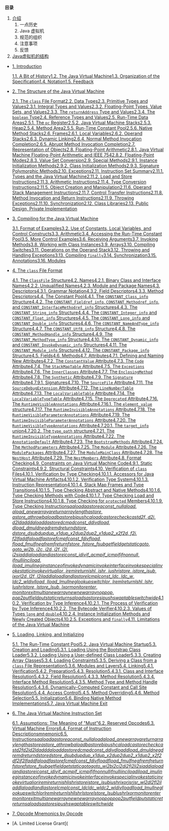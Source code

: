 **目录**

1. [介绍](1.介绍.md)
   1. 一点历史
   2. Java 虚拟机
   3. 规范的组织
   4. 注意事项
   5. 反馈
2. [Java虚拟机的结构](2.Java虚拟机的结构.md)

- [1. Introduction](https://docs.oracle.com/javase/specs/jvms/se15/html/jvms-1.html)

  [1.1. A Bit of History](https://docs.oracle.com/javase/specs/jvms/se15/html/jvms-1.html#jvms-1.1)[1.2. The Java Virtual Machine](https://docs.oracle.com/javase/specs/jvms/se15/html/jvms-1.html#jvms-1.2)[1.3. Organization of the Specification](https://docs.oracle.com/javase/specs/jvms/se15/html/jvms-1.html#jvms-1.3)[1.4. Notation](https://docs.oracle.com/javase/specs/jvms/se15/html/jvms-1.html#jvms-1.4)[1.5. Feedback](https://docs.oracle.com/javase/specs/jvms/se15/html/jvms-1.html#jvms-1.5)

- [2. The Structure of the Java Virtual Machine](https://docs.oracle.com/javase/specs/jvms/se15/html/jvms-2.html)

  [2.1. The `class` File Format](https://docs.oracle.com/javase/specs/jvms/se15/html/jvms-2.html#jvms-2.1)[2.2. Data Types](https://docs.oracle.com/javase/specs/jvms/se15/html/jvms-2.html#jvms-2.2)[2.3. Primitive Types and Values](https://docs.oracle.com/javase/specs/jvms/se15/html/jvms-2.html#jvms-2.3)[2.3.1. Integral Types and Values](https://docs.oracle.com/javase/specs/jvms/se15/html/jvms-2.html#jvms-2.3.1)[2.3.2. Floating-Point Types, Value Sets, and Values](https://docs.oracle.com/javase/specs/jvms/se15/html/jvms-2.html#jvms-2.3.2)[2.3.3. The `returnAddress` Type and Values](https://docs.oracle.com/javase/specs/jvms/se15/html/jvms-2.html#jvms-2.3.3)[2.3.4. The `boolean` Type](https://docs.oracle.com/javase/specs/jvms/se15/html/jvms-2.html#jvms-2.3.4)[2.4. Reference Types and Values](https://docs.oracle.com/javase/specs/jvms/se15/html/jvms-2.html#jvms-2.4)[2.5. Run-Time Data Areas](https://docs.oracle.com/javase/specs/jvms/se15/html/jvms-2.html#jvms-2.5)[2.5.1. The `pc` Register](https://docs.oracle.com/javase/specs/jvms/se15/html/jvms-2.html#jvms-2.5.1)[2.5.2. Java Virtual Machine Stacks](https://docs.oracle.com/javase/specs/jvms/se15/html/jvms-2.html#jvms-2.5.2)[2.5.3. Heap](https://docs.oracle.com/javase/specs/jvms/se15/html/jvms-2.html#jvms-2.5.3)[2.5.4. Method Area](https://docs.oracle.com/javase/specs/jvms/se15/html/jvms-2.html#jvms-2.5.4)[2.5.5. Run-Time Constant Pool](https://docs.oracle.com/javase/specs/jvms/se15/html/jvms-2.html#jvms-2.5.5)[2.5.6. Native Method Stacks](https://docs.oracle.com/javase/specs/jvms/se15/html/jvms-2.html#jvms-2.5.6)[2.6. Frames](https://docs.oracle.com/javase/specs/jvms/se15/html/jvms-2.html#jvms-2.6)[2.6.1. Local Variables](https://docs.oracle.com/javase/specs/jvms/se15/html/jvms-2.html#jvms-2.6.1)[2.6.2. Operand Stacks](https://docs.oracle.com/javase/specs/jvms/se15/html/jvms-2.html#jvms-2.6.2)[2.6.3. Dynamic Linking](https://docs.oracle.com/javase/specs/jvms/se15/html/jvms-2.html#jvms-2.6.3)[2.6.4. Normal Method Invocation Completion](https://docs.oracle.com/javase/specs/jvms/se15/html/jvms-2.html#jvms-2.6.4)[2.6.5. Abrupt Method Invocation Completion](https://docs.oracle.com/javase/specs/jvms/se15/html/jvms-2.html#jvms-2.6.5)[2.7. Representation of Objects](https://docs.oracle.com/javase/specs/jvms/se15/html/jvms-2.html#jvms-2.7)[2.8. Floating-Point Arithmetic](https://docs.oracle.com/javase/specs/jvms/se15/html/jvms-2.html#jvms-2.8)[2.8.1. Java Virtual Machine Floating-Point Arithmetic and IEEE 754](https://docs.oracle.com/javase/specs/jvms/se15/html/jvms-2.html#jvms-2.8.1)[2.8.2. Floating-Point Modes](https://docs.oracle.com/javase/specs/jvms/se15/html/jvms-2.html#jvms-2.8.2)[2.8.3. Value Set Conversion](https://docs.oracle.com/javase/specs/jvms/se15/html/jvms-2.html#jvms-2.8.3)[2.9. Special Methods](https://docs.oracle.com/javase/specs/jvms/se15/html/jvms-2.html#jvms-2.9)[2.9.1. Instance Initialization Methods](https://docs.oracle.com/javase/specs/jvms/se15/html/jvms-2.html#jvms-2.9.1)[2.9.2. Class Initialization Methods](https://docs.oracle.com/javase/specs/jvms/se15/html/jvms-2.html#jvms-2.9.2)[2.9.3. Signature Polymorphic Methods](https://docs.oracle.com/javase/specs/jvms/se15/html/jvms-2.html#jvms-2.9.3)[2.10. Exceptions](https://docs.oracle.com/javase/specs/jvms/se15/html/jvms-2.html#jvms-2.10)[2.11. Instruction Set Summary](https://docs.oracle.com/javase/specs/jvms/se15/html/jvms-2.html#jvms-2.11)[2.11.1. Types and the Java Virtual Machine](https://docs.oracle.com/javase/specs/jvms/se15/html/jvms-2.html#jvms-2.11.1)[2.11.2. Load and Store Instructions](https://docs.oracle.com/javase/specs/jvms/se15/html/jvms-2.html#jvms-2.11.2)[2.11.3. Arithmetic Instructions](https://docs.oracle.com/javase/specs/jvms/se15/html/jvms-2.html#jvms-2.11.3)[2.11.4. Type Conversion Instructions](https://docs.oracle.com/javase/specs/jvms/se15/html/jvms-2.html#jvms-2.11.4)[2.11.5. Object Creation and Manipulation](https://docs.oracle.com/javase/specs/jvms/se15/html/jvms-2.html#jvms-2.11.5)[2.11.6. Operand Stack Management Instructions](https://docs.oracle.com/javase/specs/jvms/se15/html/jvms-2.html#jvms-2.11.6)[2.11.7. Control Transfer Instructions](https://docs.oracle.com/javase/specs/jvms/se15/html/jvms-2.html#jvms-2.11.7)[2.11.8. Method Invocation and Return Instructions](https://docs.oracle.com/javase/specs/jvms/se15/html/jvms-2.html#jvms-2.11.8)[2.11.9. Throwing Exceptions](https://docs.oracle.com/javase/specs/jvms/se15/html/jvms-2.html#jvms-2.11.9)[2.11.10. Synchronization](https://docs.oracle.com/javase/specs/jvms/se15/html/jvms-2.html#jvms-2.11.10)[2.12. Class Libraries](https://docs.oracle.com/javase/specs/jvms/se15/html/jvms-2.html#jvms-2.12)[2.13. Public Design, Private Implementation](https://docs.oracle.com/javase/specs/jvms/se15/html/jvms-2.html#jvms-2.13)

- [3. Compiling for the Java Virtual Machine](https://docs.oracle.com/javase/specs/jvms/se15/html/jvms-3.html)

  [3.1. Format of Examples](https://docs.oracle.com/javase/specs/jvms/se15/html/jvms-3.html#jvms-3.1)[3.2. Use of Constants, Local Variables, and Control Constructs](https://docs.oracle.com/javase/specs/jvms/se15/html/jvms-3.html#jvms-3.2)[3.3. Arithmetic](https://docs.oracle.com/javase/specs/jvms/se15/html/jvms-3.html#jvms-3.3)[3.4. Accessing the Run-Time Constant Pool](https://docs.oracle.com/javase/specs/jvms/se15/html/jvms-3.html#jvms-3.4)[3.5. More Control Examples](https://docs.oracle.com/javase/specs/jvms/se15/html/jvms-3.html#jvms-3.5)[3.6. Receiving Arguments](https://docs.oracle.com/javase/specs/jvms/se15/html/jvms-3.html#jvms-3.6)[3.7. Invoking Methods](https://docs.oracle.com/javase/specs/jvms/se15/html/jvms-3.html#jvms-3.7)[3.8. Working with Class Instances](https://docs.oracle.com/javase/specs/jvms/se15/html/jvms-3.html#jvms-3.8)[3.9. Arrays](https://docs.oracle.com/javase/specs/jvms/se15/html/jvms-3.html#jvms-3.9)[3.10. Compiling Switches](https://docs.oracle.com/javase/specs/jvms/se15/html/jvms-3.html#jvms-3.10)[3.11. Operations on the Operand Stack](https://docs.oracle.com/javase/specs/jvms/se15/html/jvms-3.html#jvms-3.11)[3.12. Throwing and Handling Exceptions](https://docs.oracle.com/javase/specs/jvms/se15/html/jvms-3.html#jvms-3.12)[3.13. Compiling `finally`](https://docs.oracle.com/javase/specs/jvms/se15/html/jvms-3.html#jvms-3.13)[3.14. Synchronization](https://docs.oracle.com/javase/specs/jvms/se15/html/jvms-3.html#jvms-3.14)[3.15. Annotations](https://docs.oracle.com/javase/specs/jvms/se15/html/jvms-3.html#jvms-3.15)[3.16. Modules](https://docs.oracle.com/javase/specs/jvms/se15/html/jvms-3.html#jvms-3.16)

- [4. The `class` File Format](https://docs.oracle.com/javase/specs/jvms/se15/html/jvms-4.html)

  [4.1. The `ClassFile` Structure](https://docs.oracle.com/javase/specs/jvms/se15/html/jvms-4.html#jvms-4.1)[4.2. Names](https://docs.oracle.com/javase/specs/jvms/se15/html/jvms-4.html#jvms-4.2)[4.2.1. Binary Class and Interface Names](https://docs.oracle.com/javase/specs/jvms/se15/html/jvms-4.html#jvms-4.2.1)[4.2.2. Unqualified Names](https://docs.oracle.com/javase/specs/jvms/se15/html/jvms-4.html#jvms-4.2.2)[4.2.3. Module and Package Names](https://docs.oracle.com/javase/specs/jvms/se15/html/jvms-4.html#jvms-4.2.3)[4.3. Descriptors](https://docs.oracle.com/javase/specs/jvms/se15/html/jvms-4.html#jvms-4.3)[4.3.1. Grammar Notation](https://docs.oracle.com/javase/specs/jvms/se15/html/jvms-4.html#jvms-4.3.1)[4.3.2. Field Descriptors](https://docs.oracle.com/javase/specs/jvms/se15/html/jvms-4.html#jvms-4.3.2)[4.3.3. Method Descriptors](https://docs.oracle.com/javase/specs/jvms/se15/html/jvms-4.html#jvms-4.3.3)[4.4. The Constant Pool](https://docs.oracle.com/javase/specs/jvms/se15/html/jvms-4.html#jvms-4.4)[4.4.1. The `CONSTANT_Class_info` Structure](https://docs.oracle.com/javase/specs/jvms/se15/html/jvms-4.html#jvms-4.4.1)[4.4.2. The `CONSTANT_Fieldref_info`, `CONSTANT_Methodref_info`, and `CONSTANT_InterfaceMethodref_info` Structures](https://docs.oracle.com/javase/specs/jvms/se15/html/jvms-4.html#jvms-4.4.2)[4.4.3. The `CONSTANT_String_info` Structure](https://docs.oracle.com/javase/specs/jvms/se15/html/jvms-4.html#jvms-4.4.3)[4.4.4. The `CONSTANT_Integer_info` and `CONSTANT_Float_info` Structures](https://docs.oracle.com/javase/specs/jvms/se15/html/jvms-4.html#jvms-4.4.4)[4.4.5. The `CONSTANT_Long_info` and `CONSTANT_Double_info` Structures](https://docs.oracle.com/javase/specs/jvms/se15/html/jvms-4.html#jvms-4.4.5)[4.4.6. The `CONSTANT_NameAndType_info` Structure](https://docs.oracle.com/javase/specs/jvms/se15/html/jvms-4.html#jvms-4.4.6)[4.4.7. The `CONSTANT_Utf8_info` Structure](https://docs.oracle.com/javase/specs/jvms/se15/html/jvms-4.html#jvms-4.4.7)[4.4.8. The `CONSTANT_MethodHandle_info` Structure](https://docs.oracle.com/javase/specs/jvms/se15/html/jvms-4.html#jvms-4.4.8)[4.4.9. The `CONSTANT_MethodType_info` Structure](https://docs.oracle.com/javase/specs/jvms/se15/html/jvms-4.html#jvms-4.4.9)[4.4.10. The `CONSTANT_Dynamic_info` and `CONSTANT_InvokeDynamic_info` Structures](https://docs.oracle.com/javase/specs/jvms/se15/html/jvms-4.html#jvms-4.4.10)[4.4.11. The `CONSTANT_Module_info` Structure](https://docs.oracle.com/javase/specs/jvms/se15/html/jvms-4.html#jvms-4.4.11)[4.4.12. The `CONSTANT_Package_info` Structure](https://docs.oracle.com/javase/specs/jvms/se15/html/jvms-4.html#jvms-4.4.12)[4.5. Fields](https://docs.oracle.com/javase/specs/jvms/se15/html/jvms-4.html#jvms-4.5)[4.6. Methods](https://docs.oracle.com/javase/specs/jvms/se15/html/jvms-4.html#jvms-4.6)[4.7. Attributes](https://docs.oracle.com/javase/specs/jvms/se15/html/jvms-4.html#jvms-4.7)[4.7.1. Defining and Naming New Attributes](https://docs.oracle.com/javase/specs/jvms/se15/html/jvms-4.html#jvms-4.7.1)[4.7.2. The `ConstantValue` Attribute](https://docs.oracle.com/javase/specs/jvms/se15/html/jvms-4.html#jvms-4.7.2)[4.7.3. The `Code` Attribute](https://docs.oracle.com/javase/specs/jvms/se15/html/jvms-4.html#jvms-4.7.3)[4.7.4. The `StackMapTable` Attribute](https://docs.oracle.com/javase/specs/jvms/se15/html/jvms-4.html#jvms-4.7.4)[4.7.5. The `Exceptions` Attribute](https://docs.oracle.com/javase/specs/jvms/se15/html/jvms-4.html#jvms-4.7.5)[4.7.6. The `InnerClasses` Attribute](https://docs.oracle.com/javase/specs/jvms/se15/html/jvms-4.html#jvms-4.7.6)[4.7.7. The `EnclosingMethod` Attribute](https://docs.oracle.com/javase/specs/jvms/se15/html/jvms-4.html#jvms-4.7.7)[4.7.8. The `Synthetic` Attribute](https://docs.oracle.com/javase/specs/jvms/se15/html/jvms-4.html#jvms-4.7.8)[4.7.9. The `Signature` Attribute](https://docs.oracle.com/javase/specs/jvms/se15/html/jvms-4.html#jvms-4.7.9)[4.7.9.1. Signatures](https://docs.oracle.com/javase/specs/jvms/se15/html/jvms-4.html#jvms-4.7.9.1)[4.7.10. The `SourceFile` Attribute](https://docs.oracle.com/javase/specs/jvms/se15/html/jvms-4.html#jvms-4.7.10)[4.7.11. The `SourceDebugExtension` Attribute](https://docs.oracle.com/javase/specs/jvms/se15/html/jvms-4.html#jvms-4.7.11)[4.7.12. The `LineNumberTable` Attribute](https://docs.oracle.com/javase/specs/jvms/se15/html/jvms-4.html#jvms-4.7.12)[4.7.13. The `LocalVariableTable` Attribute](https://docs.oracle.com/javase/specs/jvms/se15/html/jvms-4.html#jvms-4.7.13)[4.7.14. The `LocalVariableTypeTable` Attribute](https://docs.oracle.com/javase/specs/jvms/se15/html/jvms-4.html#jvms-4.7.14)[4.7.15. The `Deprecated` Attribute](https://docs.oracle.com/javase/specs/jvms/se15/html/jvms-4.html#jvms-4.7.15)[4.7.16. The `RuntimeVisibleAnnotations` Attribute](https://docs.oracle.com/javase/specs/jvms/se15/html/jvms-4.html#jvms-4.7.16)[4.7.16.1. The `element_value` structure](https://docs.oracle.com/javase/specs/jvms/se15/html/jvms-4.html#jvms-4.7.16.1)[4.7.17. The `RuntimeInvisibleAnnotations` Attribute](https://docs.oracle.com/javase/specs/jvms/se15/html/jvms-4.html#jvms-4.7.17)[4.7.18. The `RuntimeVisibleParameterAnnotations` Attribute](https://docs.oracle.com/javase/specs/jvms/se15/html/jvms-4.html#jvms-4.7.18)[4.7.19. The `RuntimeInvisibleParameterAnnotations` Attribute](https://docs.oracle.com/javase/specs/jvms/se15/html/jvms-4.html#jvms-4.7.19)[4.7.20. The `RuntimeVisibleTypeAnnotations` Attribute](https://docs.oracle.com/javase/specs/jvms/se15/html/jvms-4.html#jvms-4.7.20)[4.7.20.1. The `target_info` union](https://docs.oracle.com/javase/specs/jvms/se15/html/jvms-4.html#jvms-4.7.20.1)[4.7.20.2. The `type_path` structure](https://docs.oracle.com/javase/specs/jvms/se15/html/jvms-4.html#jvms-4.7.20.2)[4.7.21. The `RuntimeInvisibleTypeAnnotations` Attribute](https://docs.oracle.com/javase/specs/jvms/se15/html/jvms-4.html#jvms-4.7.21)[4.7.22. The `AnnotationDefault` Attribute](https://docs.oracle.com/javase/specs/jvms/se15/html/jvms-4.html#jvms-4.7.22)[4.7.23. The `BootstrapMethods` Attribute](https://docs.oracle.com/javase/specs/jvms/se15/html/jvms-4.html#jvms-4.7.23)[4.7.24. The `MethodParameters` Attribute](https://docs.oracle.com/javase/specs/jvms/se15/html/jvms-4.html#jvms-4.7.24)[4.7.25. The `Module` Attribute](https://docs.oracle.com/javase/specs/jvms/se15/html/jvms-4.html#jvms-4.7.25)[4.7.26. The `ModulePackages` Attribute](https://docs.oracle.com/javase/specs/jvms/se15/html/jvms-4.html#jvms-4.7.26)[4.7.27. The `ModuleMainClass` Attribute](https://docs.oracle.com/javase/specs/jvms/se15/html/jvms-4.html#jvms-4.7.27)[4.7.28. The `NestHost` Attribute](https://docs.oracle.com/javase/specs/jvms/se15/html/jvms-4.html#jvms-4.7.28)[4.7.29. The `NestMembers` Attribute](https://docs.oracle.com/javase/specs/jvms/se15/html/jvms-4.html#jvms-4.7.29)[4.8. Format Checking](https://docs.oracle.com/javase/specs/jvms/se15/html/jvms-4.html#jvms-4.8)[4.9. Constraints on Java Virtual Machine Code](https://docs.oracle.com/javase/specs/jvms/se15/html/jvms-4.html#jvms-4.9)[4.9.1. Static Constraints](https://docs.oracle.com/javase/specs/jvms/se15/html/jvms-4.html#jvms-4.9.1)[4.9.2. Structural Constraints](https://docs.oracle.com/javase/specs/jvms/se15/html/jvms-4.html#jvms-4.9.2)[4.10. Verification of `class` Files](https://docs.oracle.com/javase/specs/jvms/se15/html/jvms-4.html#jvms-4.10)[4.10.1. Verification by Type Checking](https://docs.oracle.com/javase/specs/jvms/se15/html/jvms-4.html#jvms-4.10.1)[4.10.1.1. Accessors for Java Virtual Machine Artifacts](https://docs.oracle.com/javase/specs/jvms/se15/html/jvms-4.html#jvms-4.10.1.1)[4.10.1.2. Verification Type System](https://docs.oracle.com/javase/specs/jvms/se15/html/jvms-4.html#jvms-4.10.1.2)[4.10.1.3. Instruction Representation](https://docs.oracle.com/javase/specs/jvms/se15/html/jvms-4.html#jvms-4.10.1.3)[4.10.1.4. Stack Map Frames and Type Transitions](https://docs.oracle.com/javase/specs/jvms/se15/html/jvms-4.html#jvms-4.10.1.4)[4.10.1.5. Type Checking Abstract and Native Methods](https://docs.oracle.com/javase/specs/jvms/se15/html/jvms-4.html#jvms-4.10.1.5)[4.10.1.6. Type Checking Methods with Code](https://docs.oracle.com/javase/specs/jvms/se15/html/jvms-4.html#jvms-4.10.1.6)[4.10.1.7. Type Checking Load and Store Instructions](https://docs.oracle.com/javase/specs/jvms/se15/html/jvms-4.html#jvms-4.10.1.7)[4.10.1.8. Type Checking for `protected` Members](https://docs.oracle.com/javase/specs/jvms/se15/html/jvms-4.html#jvms-4.10.1.8)[4.10.1.9. Type Checking Instructions](https://docs.oracle.com/javase/specs/jvms/se15/html/jvms-4.html#jvms-4.10.1.9)[*aaload*](https://docs.oracle.com/javase/specs/jvms/se15/html/jvms-4.html#jvms-4.10.1.9.aaload)[*aastore*](https://docs.oracle.com/javase/specs/jvms/se15/html/jvms-4.html#jvms-4.10.1.9.aastore)[*aconst_null*](https://docs.oracle.com/javase/specs/jvms/se15/html/jvms-4.html#jvms-4.10.1.9.aconst_null)[*aload*, *aload_*](https://docs.oracle.com/javase/specs/jvms/se15/html/jvms-4.html#jvms-4.10.1.9.aload)[*anewarray*](https://docs.oracle.com/javase/specs/jvms/se15/html/jvms-4.html#jvms-4.10.1.9.anewarray)[*areturn*](https://docs.oracle.com/javase/specs/jvms/se15/html/jvms-4.html#jvms-4.10.1.9.areturn)[*arraylength*](https://docs.oracle.com/javase/specs/jvms/se15/html/jvms-4.html#jvms-4.10.1.9.arraylength)[*astore*, *astore_*](https://docs.oracle.com/javase/specs/jvms/se15/html/jvms-4.html#jvms-4.10.1.9.astore)[*athrow*](https://docs.oracle.com/javase/specs/jvms/se15/html/jvms-4.html#jvms-4.10.1.9.athrow)[*baload*](https://docs.oracle.com/javase/specs/jvms/se15/html/jvms-4.html#jvms-4.10.1.9.baload)[*bastore*](https://docs.oracle.com/javase/specs/jvms/se15/html/jvms-4.html#jvms-4.10.1.9.bastore)[*bipush*](https://docs.oracle.com/javase/specs/jvms/se15/html/jvms-4.html#jvms-4.10.1.9.bipush)[*caload*](https://docs.oracle.com/javase/specs/jvms/se15/html/jvms-4.html#jvms-4.10.1.9.caload)[*castore*](https://docs.oracle.com/javase/specs/jvms/se15/html/jvms-4.html#jvms-4.10.1.9.castore)[*checkcast*](https://docs.oracle.com/javase/specs/jvms/se15/html/jvms-4.html#jvms-4.10.1.9.checkcast)[*d2f*, *d2i*, *d2l*](https://docs.oracle.com/javase/specs/jvms/se15/html/jvms-4.html#jvms-4.10.1.9.d2f)[*dadd*](https://docs.oracle.com/javase/specs/jvms/se15/html/jvms-4.html#jvms-4.10.1.9.dadd)[*daload*](https://docs.oracle.com/javase/specs/jvms/se15/html/jvms-4.html#jvms-4.10.1.9.daload)[*dastore*](https://docs.oracle.com/javase/specs/jvms/se15/html/jvms-4.html#jvms-4.10.1.9.dastore)[*dcmp*](https://docs.oracle.com/javase/specs/jvms/se15/html/jvms-4.html#jvms-4.10.1.9.dcmp_op)[*dconst_*](https://docs.oracle.com/javase/specs/jvms/se15/html/jvms-4.html#jvms-4.10.1.9.dconst_d)[*ddiv*](https://docs.oracle.com/javase/specs/jvms/se15/html/jvms-4.html#jvms-4.10.1.9.ddiv)[*dload*, *dload_*](https://docs.oracle.com/javase/specs/jvms/se15/html/jvms-4.html#jvms-4.10.1.9.dload)[*dmul*](https://docs.oracle.com/javase/specs/jvms/se15/html/jvms-4.html#jvms-4.10.1.9.dmul)[*dneg*](https://docs.oracle.com/javase/specs/jvms/se15/html/jvms-4.html#jvms-4.10.1.9.dneg)[*drem*](https://docs.oracle.com/javase/specs/jvms/se15/html/jvms-4.html#jvms-4.10.1.9.drem)[*dreturn*](https://docs.oracle.com/javase/specs/jvms/se15/html/jvms-4.html#jvms-4.10.1.9.dreturn)[*dstore*, *dstore_*](https://docs.oracle.com/javase/specs/jvms/se15/html/jvms-4.html#jvms-4.10.1.9.dstore)[*dsub*](https://docs.oracle.com/javase/specs/jvms/se15/html/jvms-4.html#jvms-4.10.1.9.dsub)[*dup*](https://docs.oracle.com/javase/specs/jvms/se15/html/jvms-4.html#jvms-4.10.1.9.dup)[*dup_x1*](https://docs.oracle.com/javase/specs/jvms/se15/html/jvms-4.html#jvms-4.10.1.9.dup_x1)[*dup_x2*](https://docs.oracle.com/javase/specs/jvms/se15/html/jvms-4.html#jvms-4.10.1.9.dup_x2)[*dup2*](https://docs.oracle.com/javase/specs/jvms/se15/html/jvms-4.html#jvms-4.10.1.9.dup2)[*dup2_x1*](https://docs.oracle.com/javase/specs/jvms/se15/html/jvms-4.html#jvms-4.10.1.9.dup2_x1)[*dup2_x2*](https://docs.oracle.com/javase/specs/jvms/se15/html/jvms-4.html#jvms-4.10.1.9.dup2_x2)[*f2d*, *f2i*, *f2l*](https://docs.oracle.com/javase/specs/jvms/se15/html/jvms-4.html#jvms-4.10.1.9.f2d)[*fadd*](https://docs.oracle.com/javase/specs/jvms/se15/html/jvms-4.html#jvms-4.10.1.9.fadd)[*faload*](https://docs.oracle.com/javase/specs/jvms/se15/html/jvms-4.html#jvms-4.10.1.9.faload)[*fastore*](https://docs.oracle.com/javase/specs/jvms/se15/html/jvms-4.html#jvms-4.10.1.9.fastore)[*fcmp*](https://docs.oracle.com/javase/specs/jvms/se15/html/jvms-4.html#jvms-4.10.1.9.fcmp_op)[*fconst_*](https://docs.oracle.com/javase/specs/jvms/se15/html/jvms-4.html#jvms-4.10.1.9.fconst_f)[*fdiv*](https://docs.oracle.com/javase/specs/jvms/se15/html/jvms-4.html#jvms-4.10.1.9.fdiv)[*fload*, *fload_*](https://docs.oracle.com/javase/specs/jvms/se15/html/jvms-4.html#jvms-4.10.1.9.fload)[*fmul*](https://docs.oracle.com/javase/specs/jvms/se15/html/jvms-4.html#jvms-4.10.1.9.fmul)[*fneg*](https://docs.oracle.com/javase/specs/jvms/se15/html/jvms-4.html#jvms-4.10.1.9.fneg)[*frem*](https://docs.oracle.com/javase/specs/jvms/se15/html/jvms-4.html#jvms-4.10.1.9.frem)[*freturn*](https://docs.oracle.com/javase/specs/jvms/se15/html/jvms-4.html#jvms-4.10.1.9.freturn)[*fstore*, *fstore_*](https://docs.oracle.com/javase/specs/jvms/se15/html/jvms-4.html#jvms-4.10.1.9.fstore)[*fsub*](https://docs.oracle.com/javase/specs/jvms/se15/html/jvms-4.html#jvms-4.10.1.9.fsub)[*getfield*](https://docs.oracle.com/javase/specs/jvms/se15/html/jvms-4.html#jvms-4.10.1.9.getfield)[*getstatic*](https://docs.oracle.com/javase/specs/jvms/se15/html/jvms-4.html#jvms-4.10.1.9.getstatic)[*goto*, *goto_w*](https://docs.oracle.com/javase/specs/jvms/se15/html/jvms-4.html#jvms-4.10.1.9.goto)[*i2b*, *i2c*, *i2d*, *i2f*, *i2l*, *i2s*](https://docs.oracle.com/javase/specs/jvms/se15/html/jvms-4.html#jvms-4.10.1.9.i2b)[*iadd*](https://docs.oracle.com/javase/specs/jvms/se15/html/jvms-4.html#jvms-4.10.1.9.iadd)[*iaload*](https://docs.oracle.com/javase/specs/jvms/se15/html/jvms-4.html#jvms-4.10.1.9.iaload)[*iand*](https://docs.oracle.com/javase/specs/jvms/se15/html/jvms-4.html#jvms-4.10.1.9.iand)[*iastore*](https://docs.oracle.com/javase/specs/jvms/se15/html/jvms-4.html#jvms-4.10.1.9.iastore)[*iconst_*](https://docs.oracle.com/javase/specs/jvms/se15/html/jvms-4.html#jvms-4.10.1.9.iconst_i)[*idiv*](https://docs.oracle.com/javase/specs/jvms/se15/html/jvms-4.html#jvms-4.10.1.9.idiv)[*if_acmp*](https://docs.oracle.com/javase/specs/jvms/se15/html/jvms-4.html#jvms-4.10.1.9.if_acmp_cond)[*if_icmp*](https://docs.oracle.com/javase/specs/jvms/se15/html/jvms-4.html#jvms-4.10.1.9.if_icmp_cond)[*if*](https://docs.oracle.com/javase/specs/jvms/se15/html/jvms-4.html#jvms-4.10.1.9.if_cond)[*ifnonnull*, *ifnull*](https://docs.oracle.com/javase/specs/jvms/se15/html/jvms-4.html#jvms-4.10.1.9.ifnonnull)[*iinc*](https://docs.oracle.com/javase/specs/jvms/se15/html/jvms-4.html#jvms-4.10.1.9.iinc)[*iload*, *iload_*](https://docs.oracle.com/javase/specs/jvms/se15/html/jvms-4.html#jvms-4.10.1.9.iload)[*imul*](https://docs.oracle.com/javase/specs/jvms/se15/html/jvms-4.html#jvms-4.10.1.9.imul)[*ineg*](https://docs.oracle.com/javase/specs/jvms/se15/html/jvms-4.html#jvms-4.10.1.9.ineg)[*instanceof*](https://docs.oracle.com/javase/specs/jvms/se15/html/jvms-4.html#jvms-4.10.1.9.instanceof)[*invokedynamic*](https://docs.oracle.com/javase/specs/jvms/se15/html/jvms-4.html#jvms-4.10.1.9.invokedynamic)[*invokeinterface*](https://docs.oracle.com/javase/specs/jvms/se15/html/jvms-4.html#jvms-4.10.1.9.invokeinterface)[*invokespecial*](https://docs.oracle.com/javase/specs/jvms/se15/html/jvms-4.html#jvms-4.10.1.9.invokespecial)[*invokestatic*](https://docs.oracle.com/javase/specs/jvms/se15/html/jvms-4.html#jvms-4.10.1.9.invokestatic)[*invokevirtual*](https://docs.oracle.com/javase/specs/jvms/se15/html/jvms-4.html#jvms-4.10.1.9.invokevirtual)[*ior*, *irem*](https://docs.oracle.com/javase/specs/jvms/se15/html/jvms-4.html#jvms-4.10.1.9.ior)[*ireturn*](https://docs.oracle.com/javase/specs/jvms/se15/html/jvms-4.html#jvms-4.10.1.9.ireturn)[*ishl*, *ishr*, *iushr*](https://docs.oracle.com/javase/specs/jvms/se15/html/jvms-4.html#jvms-4.10.1.9.ishl)[*istore*, *istore_*](https://docs.oracle.com/javase/specs/jvms/se15/html/jvms-4.html#jvms-4.10.1.9.istore)[*isub*, *ixor*](https://docs.oracle.com/javase/specs/jvms/se15/html/jvms-4.html#jvms-4.10.1.9.isub)[*l2d*, *l2f*, *l2i*](https://docs.oracle.com/javase/specs/jvms/se15/html/jvms-4.html#jvms-4.10.1.9.l2d)[*ladd*](https://docs.oracle.com/javase/specs/jvms/se15/html/jvms-4.html#jvms-4.10.1.9.ladd)[*laload*](https://docs.oracle.com/javase/specs/jvms/se15/html/jvms-4.html#jvms-4.10.1.9.laload)[*land*](https://docs.oracle.com/javase/specs/jvms/se15/html/jvms-4.html#jvms-4.10.1.9.land)[*lastore*](https://docs.oracle.com/javase/specs/jvms/se15/html/jvms-4.html#jvms-4.10.1.9.lastore)[*lcmp*](https://docs.oracle.com/javase/specs/jvms/se15/html/jvms-4.html#jvms-4.10.1.9.lcmp)[*lconst_*](https://docs.oracle.com/javase/specs/jvms/se15/html/jvms-4.html#jvms-4.10.1.9.lconst_l)[*ldc*, *ldc_w*, *ldc2_w*](https://docs.oracle.com/javase/specs/jvms/se15/html/jvms-4.html#jvms-4.10.1.9.ldc)[*ldiv*](https://docs.oracle.com/javase/specs/jvms/se15/html/jvms-4.html#jvms-4.10.1.9.ldiv)[*lload*, *lload_*](https://docs.oracle.com/javase/specs/jvms/se15/html/jvms-4.html#jvms-4.10.1.9.lload)[*lmul*](https://docs.oracle.com/javase/specs/jvms/se15/html/jvms-4.html#jvms-4.10.1.9.lmul)[*lneg*](https://docs.oracle.com/javase/specs/jvms/se15/html/jvms-4.html#jvms-4.10.1.9.lneg)[*lookupswitch*](https://docs.oracle.com/javase/specs/jvms/se15/html/jvms-4.html#jvms-4.10.1.9.lookupswitch)[*lor*, *lrem*](https://docs.oracle.com/javase/specs/jvms/se15/html/jvms-4.html#jvms-4.10.1.9.lor)[*lreturn*](https://docs.oracle.com/javase/specs/jvms/se15/html/jvms-4.html#jvms-4.10.1.9.lreturn)[*lshl*, *lshr*, *lushr*](https://docs.oracle.com/javase/specs/jvms/se15/html/jvms-4.html#jvms-4.10.1.9.lshl)[*lstore*, *lstore_*](https://docs.oracle.com/javase/specs/jvms/se15/html/jvms-4.html#jvms-4.10.1.9.lstore)[*lsub*, *lxor*](https://docs.oracle.com/javase/specs/jvms/se15/html/jvms-4.html#jvms-4.10.1.9.lsub)[*monitorenter*, *monitorexit*](https://docs.oracle.com/javase/specs/jvms/se15/html/jvms-4.html#jvms-4.10.1.9.monitorenter)[*multianewarray*](https://docs.oracle.com/javase/specs/jvms/se15/html/jvms-4.html#jvms-4.10.1.9.multianewarray)[*new*](https://docs.oracle.com/javase/specs/jvms/se15/html/jvms-4.html#jvms-4.10.1.9.new)[*newarray*](https://docs.oracle.com/javase/specs/jvms/se15/html/jvms-4.html#jvms-4.10.1.9.newarray)[*nop*](https://docs.oracle.com/javase/specs/jvms/se15/html/jvms-4.html#jvms-4.10.1.9.nop)[*pop*, *pop2*](https://docs.oracle.com/javase/specs/jvms/se15/html/jvms-4.html#jvms-4.10.1.9.pop)[*putfield*](https://docs.oracle.com/javase/specs/jvms/se15/html/jvms-4.html#jvms-4.10.1.9.putfield)[*putstatic*](https://docs.oracle.com/javase/specs/jvms/se15/html/jvms-4.html#jvms-4.10.1.9.putstatic)[*return*](https://docs.oracle.com/javase/specs/jvms/se15/html/jvms-4.html#jvms-4.10.1.9.return)[*saload*](https://docs.oracle.com/javase/specs/jvms/se15/html/jvms-4.html#jvms-4.10.1.9.saload)[*sastore*](https://docs.oracle.com/javase/specs/jvms/se15/html/jvms-4.html#jvms-4.10.1.9.sastore)[*sipush*](https://docs.oracle.com/javase/specs/jvms/se15/html/jvms-4.html#jvms-4.10.1.9.sipush)[*swap*](https://docs.oracle.com/javase/specs/jvms/se15/html/jvms-4.html#jvms-4.10.1.9.swap)[*tableswitch*](https://docs.oracle.com/javase/specs/jvms/se15/html/jvms-4.html#jvms-4.10.1.9.tableswitch)[*wide*](https://docs.oracle.com/javase/specs/jvms/se15/html/jvms-4.html#jvms-4.10.1.9.wide)[4.10.2. Verification by Type Inference](https://docs.oracle.com/javase/specs/jvms/se15/html/jvms-4.html#jvms-4.10.2)[4.10.2.1. The Process of Verification by Type Inference](https://docs.oracle.com/javase/specs/jvms/se15/html/jvms-4.html#jvms-4.10.2.1)[4.10.2.2. The Bytecode Verifier](https://docs.oracle.com/javase/specs/jvms/se15/html/jvms-4.html#jvms-4.10.2.2)[4.10.2.3. Values of Types `long` and `double`](https://docs.oracle.com/javase/specs/jvms/se15/html/jvms-4.html#jvms-4.10.2.3)[4.10.2.4. Instance Initialization Methods and Newly Created Objects](https://docs.oracle.com/javase/specs/jvms/se15/html/jvms-4.html#jvms-4.10.2.4)[4.10.2.5. Exceptions and `finally`](https://docs.oracle.com/javase/specs/jvms/se15/html/jvms-4.html#jvms-4.10.2.5)[4.11. Limitations of the Java Virtual Machine](https://docs.oracle.com/javase/specs/jvms/se15/html/jvms-4.html#jvms-4.11)

- [5. Loading, Linking, and Initializing](https://docs.oracle.com/javase/specs/jvms/se15/html/jvms-5.html)

  [5.1. The Run-Time Constant Pool](https://docs.oracle.com/javase/specs/jvms/se15/html/jvms-5.html#jvms-5.1)[5.2. Java Virtual Machine Startup](https://docs.oracle.com/javase/specs/jvms/se15/html/jvms-5.html#jvms-5.2)[5.3. Creation and Loading](https://docs.oracle.com/javase/specs/jvms/se15/html/jvms-5.html#jvms-5.3)[5.3.1. Loading Using the Bootstrap Class Loader](https://docs.oracle.com/javase/specs/jvms/se15/html/jvms-5.html#jvms-5.3.1)[5.3.2. Loading Using a User-defined Class Loader](https://docs.oracle.com/javase/specs/jvms/se15/html/jvms-5.html#jvms-5.3.2)[5.3.3. Creating Array Classes](https://docs.oracle.com/javase/specs/jvms/se15/html/jvms-5.html#jvms-5.3.3)[5.3.4. Loading Constraints](https://docs.oracle.com/javase/specs/jvms/se15/html/jvms-5.html#jvms-5.3.4)[5.3.5. Deriving a Class from a `class` File Representation](https://docs.oracle.com/javase/specs/jvms/se15/html/jvms-5.html#jvms-5.3.5)[5.3.6. Modules and Layers](https://docs.oracle.com/javase/specs/jvms/se15/html/jvms-5.html#jvms-5.3.6)[5.4. Linking](https://docs.oracle.com/javase/specs/jvms/se15/html/jvms-5.html#jvms-5.4)[5.4.1. Verification](https://docs.oracle.com/javase/specs/jvms/se15/html/jvms-5.html#jvms-5.4.1)[5.4.2. Preparation](https://docs.oracle.com/javase/specs/jvms/se15/html/jvms-5.html#jvms-5.4.2)[5.4.3. Resolution](https://docs.oracle.com/javase/specs/jvms/se15/html/jvms-5.html#jvms-5.4.3)[5.4.3.1. Class and Interface Resolution](https://docs.oracle.com/javase/specs/jvms/se15/html/jvms-5.html#jvms-5.4.3.1)[5.4.3.2. Field Resolution](https://docs.oracle.com/javase/specs/jvms/se15/html/jvms-5.html#jvms-5.4.3.2)[5.4.3.3. Method Resolution](https://docs.oracle.com/javase/specs/jvms/se15/html/jvms-5.html#jvms-5.4.3.3)[5.4.3.4. Interface Method Resolution](https://docs.oracle.com/javase/specs/jvms/se15/html/jvms-5.html#jvms-5.4.3.4)[5.4.3.5. Method Type and Method Handle Resolution](https://docs.oracle.com/javase/specs/jvms/se15/html/jvms-5.html#jvms-5.4.3.5)[5.4.3.6. Dynamically-Computed Constant and Call Site Resolution](https://docs.oracle.com/javase/specs/jvms/se15/html/jvms-5.html#jvms-5.4.3.6)[5.4.4. Access Control](https://docs.oracle.com/javase/specs/jvms/se15/html/jvms-5.html#jvms-5.4.4)[5.4.5. Method Overriding](https://docs.oracle.com/javase/specs/jvms/se15/html/jvms-5.html#jvms-5.4.5)[5.4.6. Method Selection](https://docs.oracle.com/javase/specs/jvms/se15/html/jvms-5.html#jvms-5.4.6)[5.5. Initialization](https://docs.oracle.com/javase/specs/jvms/se15/html/jvms-5.html#jvms-5.5)[5.6. Binding Native Method Implementations](https://docs.oracle.com/javase/specs/jvms/se15/html/jvms-5.html#jvms-5.6)[5.7. Java Virtual Machine Exit](https://docs.oracle.com/javase/specs/jvms/se15/html/jvms-5.html#jvms-5.7)

- [6. The Java Virtual Machine Instruction Set](https://docs.oracle.com/javase/specs/jvms/se15/html/jvms-6.html)

  [6.1. Assumptions: The Meaning of "Must"](https://docs.oracle.com/javase/specs/jvms/se15/html/jvms-6.html#jvms-6.1)[6.2. Reserved Opcodes](https://docs.oracle.com/javase/specs/jvms/se15/html/jvms-6.html#jvms-6.2)[6.3. Virtual Machine Errors](https://docs.oracle.com/javase/specs/jvms/se15/html/jvms-6.html#jvms-6.3)[6.4. Format of Instruction Descriptions](https://docs.oracle.com/javase/specs/jvms/se15/html/jvms-6.html#jvms-6.4)[mnemonic](https://docs.oracle.com/javase/specs/jvms/se15/html/jvms-6.html#jvms-6.4-mnemonic)[6.5. Instructions](https://docs.oracle.com/javase/specs/jvms/se15/html/jvms-6.html#jvms-6.5)[*aaload*](https://docs.oracle.com/javase/specs/jvms/se15/html/jvms-6.html#jvms-6.5.aaload)[*aastore*](https://docs.oracle.com/javase/specs/jvms/se15/html/jvms-6.html#jvms-6.5.aastore)[*aconst_null*](https://docs.oracle.com/javase/specs/jvms/se15/html/jvms-6.html#jvms-6.5.aconst_null)[*aload*](https://docs.oracle.com/javase/specs/jvms/se15/html/jvms-6.html#jvms-6.5.aload)[*aload_*](https://docs.oracle.com/javase/specs/jvms/se15/html/jvms-6.html#jvms-6.5.aload_n)[*anewarray*](https://docs.oracle.com/javase/specs/jvms/se15/html/jvms-6.html#jvms-6.5.anewarray)[*areturn*](https://docs.oracle.com/javase/specs/jvms/se15/html/jvms-6.html#jvms-6.5.areturn)[*arraylength*](https://docs.oracle.com/javase/specs/jvms/se15/html/jvms-6.html#jvms-6.5.arraylength)[*astore*](https://docs.oracle.com/javase/specs/jvms/se15/html/jvms-6.html#jvms-6.5.astore)[*astore_*](https://docs.oracle.com/javase/specs/jvms/se15/html/jvms-6.html#jvms-6.5.astore_n)[*athrow*](https://docs.oracle.com/javase/specs/jvms/se15/html/jvms-6.html#jvms-6.5.athrow)[*baload*](https://docs.oracle.com/javase/specs/jvms/se15/html/jvms-6.html#jvms-6.5.baload)[*bastore*](https://docs.oracle.com/javase/specs/jvms/se15/html/jvms-6.html#jvms-6.5.bastore)[*bipush*](https://docs.oracle.com/javase/specs/jvms/se15/html/jvms-6.html#jvms-6.5.bipush)[*caload*](https://docs.oracle.com/javase/specs/jvms/se15/html/jvms-6.html#jvms-6.5.caload)[*castore*](https://docs.oracle.com/javase/specs/jvms/se15/html/jvms-6.html#jvms-6.5.castore)[*checkcast*](https://docs.oracle.com/javase/specs/jvms/se15/html/jvms-6.html#jvms-6.5.checkcast)[*d2f*](https://docs.oracle.com/javase/specs/jvms/se15/html/jvms-6.html#jvms-6.5.d2f)[*d2i*](https://docs.oracle.com/javase/specs/jvms/se15/html/jvms-6.html#jvms-6.5.d2i)[*d2l*](https://docs.oracle.com/javase/specs/jvms/se15/html/jvms-6.html#jvms-6.5.d2l)[*dadd*](https://docs.oracle.com/javase/specs/jvms/se15/html/jvms-6.html#jvms-6.5.dadd)[*daload*](https://docs.oracle.com/javase/specs/jvms/se15/html/jvms-6.html#jvms-6.5.daload)[*dastore*](https://docs.oracle.com/javase/specs/jvms/se15/html/jvms-6.html#jvms-6.5.dastore)[*dcmp*](https://docs.oracle.com/javase/specs/jvms/se15/html/jvms-6.html#jvms-6.5.dcmp_op)[*dconst_*](https://docs.oracle.com/javase/specs/jvms/se15/html/jvms-6.html#jvms-6.5.dconst_d)[*ddiv*](https://docs.oracle.com/javase/specs/jvms/se15/html/jvms-6.html#jvms-6.5.ddiv)[*dload*](https://docs.oracle.com/javase/specs/jvms/se15/html/jvms-6.html#jvms-6.5.dload)[*dload_*](https://docs.oracle.com/javase/specs/jvms/se15/html/jvms-6.html#jvms-6.5.dload_n)[*dmul*](https://docs.oracle.com/javase/specs/jvms/se15/html/jvms-6.html#jvms-6.5.dmul)[*dneg*](https://docs.oracle.com/javase/specs/jvms/se15/html/jvms-6.html#jvms-6.5.dneg)[*drem*](https://docs.oracle.com/javase/specs/jvms/se15/html/jvms-6.html#jvms-6.5.drem)[*dreturn*](https://docs.oracle.com/javase/specs/jvms/se15/html/jvms-6.html#jvms-6.5.dreturn)[*dstore*](https://docs.oracle.com/javase/specs/jvms/se15/html/jvms-6.html#jvms-6.5.dstore)[*dstore_*](https://docs.oracle.com/javase/specs/jvms/se15/html/jvms-6.html#jvms-6.5.dstore_n)[*dsub*](https://docs.oracle.com/javase/specs/jvms/se15/html/jvms-6.html#jvms-6.5.dsub)[*dup*](https://docs.oracle.com/javase/specs/jvms/se15/html/jvms-6.html#jvms-6.5.dup)[*dup_x1*](https://docs.oracle.com/javase/specs/jvms/se15/html/jvms-6.html#jvms-6.5.dup_x1)[*dup_x2*](https://docs.oracle.com/javase/specs/jvms/se15/html/jvms-6.html#jvms-6.5.dup_x2)[*dup2*](https://docs.oracle.com/javase/specs/jvms/se15/html/jvms-6.html#jvms-6.5.dup2)[*dup2_x1*](https://docs.oracle.com/javase/specs/jvms/se15/html/jvms-6.html#jvms-6.5.dup2_x1)[*dup2_x2*](https://docs.oracle.com/javase/specs/jvms/se15/html/jvms-6.html#jvms-6.5.dup2_x2)[*f2d*](https://docs.oracle.com/javase/specs/jvms/se15/html/jvms-6.html#jvms-6.5.f2d)[*f2i*](https://docs.oracle.com/javase/specs/jvms/se15/html/jvms-6.html#jvms-6.5.f2i)[*f2l*](https://docs.oracle.com/javase/specs/jvms/se15/html/jvms-6.html#jvms-6.5.f2l)[*fadd*](https://docs.oracle.com/javase/specs/jvms/se15/html/jvms-6.html#jvms-6.5.fadd)[*faload*](https://docs.oracle.com/javase/specs/jvms/se15/html/jvms-6.html#jvms-6.5.faload)[*fastore*](https://docs.oracle.com/javase/specs/jvms/se15/html/jvms-6.html#jvms-6.5.fastore)[*fcmp*](https://docs.oracle.com/javase/specs/jvms/se15/html/jvms-6.html#jvms-6.5.fcmp_op)[*fconst_*](https://docs.oracle.com/javase/specs/jvms/se15/html/jvms-6.html#jvms-6.5.fconst_f)[*fdiv*](https://docs.oracle.com/javase/specs/jvms/se15/html/jvms-6.html#jvms-6.5.fdiv)[*fload*](https://docs.oracle.com/javase/specs/jvms/se15/html/jvms-6.html#jvms-6.5.fload)[*fload_*](https://docs.oracle.com/javase/specs/jvms/se15/html/jvms-6.html#jvms-6.5.fload_n)[*fmul*](https://docs.oracle.com/javase/specs/jvms/se15/html/jvms-6.html#jvms-6.5.fmul)[*fneg*](https://docs.oracle.com/javase/specs/jvms/se15/html/jvms-6.html#jvms-6.5.fneg)[*frem*](https://docs.oracle.com/javase/specs/jvms/se15/html/jvms-6.html#jvms-6.5.frem)[*freturn*](https://docs.oracle.com/javase/specs/jvms/se15/html/jvms-6.html#jvms-6.5.freturn)[*fstore*](https://docs.oracle.com/javase/specs/jvms/se15/html/jvms-6.html#jvms-6.5.fstore)[*fstore_*](https://docs.oracle.com/javase/specs/jvms/se15/html/jvms-6.html#jvms-6.5.fstore_n)[*fsub*](https://docs.oracle.com/javase/specs/jvms/se15/html/jvms-6.html#jvms-6.5.fsub)[*getfield*](https://docs.oracle.com/javase/specs/jvms/se15/html/jvms-6.html#jvms-6.5.getfield)[*getstatic*](https://docs.oracle.com/javase/specs/jvms/se15/html/jvms-6.html#jvms-6.5.getstatic)[*goto*](https://docs.oracle.com/javase/specs/jvms/se15/html/jvms-6.html#jvms-6.5.goto)[*goto_w*](https://docs.oracle.com/javase/specs/jvms/se15/html/jvms-6.html#jvms-6.5.goto_w)[*i2b*](https://docs.oracle.com/javase/specs/jvms/se15/html/jvms-6.html#jvms-6.5.i2b)[*i2c*](https://docs.oracle.com/javase/specs/jvms/se15/html/jvms-6.html#jvms-6.5.i2c)[*i2d*](https://docs.oracle.com/javase/specs/jvms/se15/html/jvms-6.html#jvms-6.5.i2d)[*i2f*](https://docs.oracle.com/javase/specs/jvms/se15/html/jvms-6.html#jvms-6.5.i2f)[*i2l*](https://docs.oracle.com/javase/specs/jvms/se15/html/jvms-6.html#jvms-6.5.i2l)[*i2s*](https://docs.oracle.com/javase/specs/jvms/se15/html/jvms-6.html#jvms-6.5.i2s)[*iadd*](https://docs.oracle.com/javase/specs/jvms/se15/html/jvms-6.html#jvms-6.5.iadd)[*iaload*](https://docs.oracle.com/javase/specs/jvms/se15/html/jvms-6.html#jvms-6.5.iaload)[*iand*](https://docs.oracle.com/javase/specs/jvms/se15/html/jvms-6.html#jvms-6.5.iand)[*iastore*](https://docs.oracle.com/javase/specs/jvms/se15/html/jvms-6.html#jvms-6.5.iastore)[*iconst_*](https://docs.oracle.com/javase/specs/jvms/se15/html/jvms-6.html#jvms-6.5.iconst_i)[*idiv*](https://docs.oracle.com/javase/specs/jvms/se15/html/jvms-6.html#jvms-6.5.idiv)[*if_acmp*](https://docs.oracle.com/javase/specs/jvms/se15/html/jvms-6.html#jvms-6.5.if_acmp_cond)[*if_icmp*](https://docs.oracle.com/javase/specs/jvms/se15/html/jvms-6.html#jvms-6.5.if_icmp_cond)[*if*](https://docs.oracle.com/javase/specs/jvms/se15/html/jvms-6.html#jvms-6.5.if_cond)[*ifnonnull*](https://docs.oracle.com/javase/specs/jvms/se15/html/jvms-6.html#jvms-6.5.ifnonnull)[*ifnull*](https://docs.oracle.com/javase/specs/jvms/se15/html/jvms-6.html#jvms-6.5.ifnull)[*iinc*](https://docs.oracle.com/javase/specs/jvms/se15/html/jvms-6.html#jvms-6.5.iinc)[*iload*](https://docs.oracle.com/javase/specs/jvms/se15/html/jvms-6.html#jvms-6.5.iload)[*iload_*](https://docs.oracle.com/javase/specs/jvms/se15/html/jvms-6.html#jvms-6.5.iload_n)[*imul*](https://docs.oracle.com/javase/specs/jvms/se15/html/jvms-6.html#jvms-6.5.imul)[*ineg*](https://docs.oracle.com/javase/specs/jvms/se15/html/jvms-6.html#jvms-6.5.ineg)[*instanceof*](https://docs.oracle.com/javase/specs/jvms/se15/html/jvms-6.html#jvms-6.5.instanceof)[*invokedynamic*](https://docs.oracle.com/javase/specs/jvms/se15/html/jvms-6.html#jvms-6.5.invokedynamic)[*invokeinterface*](https://docs.oracle.com/javase/specs/jvms/se15/html/jvms-6.html#jvms-6.5.invokeinterface)[*invokespecial*](https://docs.oracle.com/javase/specs/jvms/se15/html/jvms-6.html#jvms-6.5.invokespecial)[*invokestatic*](https://docs.oracle.com/javase/specs/jvms/se15/html/jvms-6.html#jvms-6.5.invokestatic)[*invokevirtual*](https://docs.oracle.com/javase/specs/jvms/se15/html/jvms-6.html#jvms-6.5.invokevirtual)[*ior*](https://docs.oracle.com/javase/specs/jvms/se15/html/jvms-6.html#jvms-6.5.ior)[*irem*](https://docs.oracle.com/javase/specs/jvms/se15/html/jvms-6.html#jvms-6.5.irem)[*ireturn*](https://docs.oracle.com/javase/specs/jvms/se15/html/jvms-6.html#jvms-6.5.ireturn)[*ishl*](https://docs.oracle.com/javase/specs/jvms/se15/html/jvms-6.html#jvms-6.5.ishl)[*ishr*](https://docs.oracle.com/javase/specs/jvms/se15/html/jvms-6.html#jvms-6.5.ishr)[*istore*](https://docs.oracle.com/javase/specs/jvms/se15/html/jvms-6.html#jvms-6.5.istore)[*istore_*](https://docs.oracle.com/javase/specs/jvms/se15/html/jvms-6.html#jvms-6.5.istore_n)[*isub*](https://docs.oracle.com/javase/specs/jvms/se15/html/jvms-6.html#jvms-6.5.isub)[*iushr*](https://docs.oracle.com/javase/specs/jvms/se15/html/jvms-6.html#jvms-6.5.iushr)[*ixor*](https://docs.oracle.com/javase/specs/jvms/se15/html/jvms-6.html#jvms-6.5.ixor)[*jsr*](https://docs.oracle.com/javase/specs/jvms/se15/html/jvms-6.html#jvms-6.5.jsr)[*jsr_w*](https://docs.oracle.com/javase/specs/jvms/se15/html/jvms-6.html#jvms-6.5.jsr_w)[*l2d*](https://docs.oracle.com/javase/specs/jvms/se15/html/jvms-6.html#jvms-6.5.l2d)[*l2f*](https://docs.oracle.com/javase/specs/jvms/se15/html/jvms-6.html#jvms-6.5.l2f)[*l2i*](https://docs.oracle.com/javase/specs/jvms/se15/html/jvms-6.html#jvms-6.5.l2i)[*ladd*](https://docs.oracle.com/javase/specs/jvms/se15/html/jvms-6.html#jvms-6.5.ladd)[*laload*](https://docs.oracle.com/javase/specs/jvms/se15/html/jvms-6.html#jvms-6.5.laload)[*land*](https://docs.oracle.com/javase/specs/jvms/se15/html/jvms-6.html#jvms-6.5.land)[*lastore*](https://docs.oracle.com/javase/specs/jvms/se15/html/jvms-6.html#jvms-6.5.lastore)[*lcmp*](https://docs.oracle.com/javase/specs/jvms/se15/html/jvms-6.html#jvms-6.5.lcmp)[*lconst_*](https://docs.oracle.com/javase/specs/jvms/se15/html/jvms-6.html#jvms-6.5.lconst_l)[*ldc*](https://docs.oracle.com/javase/specs/jvms/se15/html/jvms-6.html#jvms-6.5.ldc)[*ldc_w*](https://docs.oracle.com/javase/specs/jvms/se15/html/jvms-6.html#jvms-6.5.ldc_w)[*ldc2_w*](https://docs.oracle.com/javase/specs/jvms/se15/html/jvms-6.html#jvms-6.5.ldc2_w)[*ldiv*](https://docs.oracle.com/javase/specs/jvms/se15/html/jvms-6.html#jvms-6.5.ldiv)[*lload*](https://docs.oracle.com/javase/specs/jvms/se15/html/jvms-6.html#jvms-6.5.lload)[*lload_*](https://docs.oracle.com/javase/specs/jvms/se15/html/jvms-6.html#jvms-6.5.lload_n)[*lmul*](https://docs.oracle.com/javase/specs/jvms/se15/html/jvms-6.html#jvms-6.5.lmul)[*lneg*](https://docs.oracle.com/javase/specs/jvms/se15/html/jvms-6.html#jvms-6.5.lneg)[*lookupswitch*](https://docs.oracle.com/javase/specs/jvms/se15/html/jvms-6.html#jvms-6.5.lookupswitch)[*lor*](https://docs.oracle.com/javase/specs/jvms/se15/html/jvms-6.html#jvms-6.5.lor)[*lrem*](https://docs.oracle.com/javase/specs/jvms/se15/html/jvms-6.html#jvms-6.5.lrem)[*lreturn*](https://docs.oracle.com/javase/specs/jvms/se15/html/jvms-6.html#jvms-6.5.lreturn)[*lshl*](https://docs.oracle.com/javase/specs/jvms/se15/html/jvms-6.html#jvms-6.5.lshl)[*lshr*](https://docs.oracle.com/javase/specs/jvms/se15/html/jvms-6.html#jvms-6.5.lshr)[*lstore*](https://docs.oracle.com/javase/specs/jvms/se15/html/jvms-6.html#jvms-6.5.lstore)[*lstore_*](https://docs.oracle.com/javase/specs/jvms/se15/html/jvms-6.html#jvms-6.5.lstore_n)[*lsub*](https://docs.oracle.com/javase/specs/jvms/se15/html/jvms-6.html#jvms-6.5.lsub)[*lushr*](https://docs.oracle.com/javase/specs/jvms/se15/html/jvms-6.html#jvms-6.5.lushr)[*lxor*](https://docs.oracle.com/javase/specs/jvms/se15/html/jvms-6.html#jvms-6.5.lxor)[*monitorenter*](https://docs.oracle.com/javase/specs/jvms/se15/html/jvms-6.html#jvms-6.5.monitorenter)[*monitorexit*](https://docs.oracle.com/javase/specs/jvms/se15/html/jvms-6.html#jvms-6.5.monitorexit)[*multianewarray*](https://docs.oracle.com/javase/specs/jvms/se15/html/jvms-6.html#jvms-6.5.multianewarray)[*new*](https://docs.oracle.com/javase/specs/jvms/se15/html/jvms-6.html#jvms-6.5.new)[*newarray*](https://docs.oracle.com/javase/specs/jvms/se15/html/jvms-6.html#jvms-6.5.newarray)[*nop*](https://docs.oracle.com/javase/specs/jvms/se15/html/jvms-6.html#jvms-6.5.nop)[*pop*](https://docs.oracle.com/javase/specs/jvms/se15/html/jvms-6.html#jvms-6.5.pop)[*pop2*](https://docs.oracle.com/javase/specs/jvms/se15/html/jvms-6.html#jvms-6.5.pop2)[*putfield*](https://docs.oracle.com/javase/specs/jvms/se15/html/jvms-6.html#jvms-6.5.putfield)[*putstatic*](https://docs.oracle.com/javase/specs/jvms/se15/html/jvms-6.html#jvms-6.5.putstatic)[*ret*](https://docs.oracle.com/javase/specs/jvms/se15/html/jvms-6.html#jvms-6.5.ret)[*return*](https://docs.oracle.com/javase/specs/jvms/se15/html/jvms-6.html#jvms-6.5.return)[*saload*](https://docs.oracle.com/javase/specs/jvms/se15/html/jvms-6.html#jvms-6.5.saload)[*sastore*](https://docs.oracle.com/javase/specs/jvms/se15/html/jvms-6.html#jvms-6.5.sastore)[*sipush*](https://docs.oracle.com/javase/specs/jvms/se15/html/jvms-6.html#jvms-6.5.sipush)[*swap*](https://docs.oracle.com/javase/specs/jvms/se15/html/jvms-6.html#jvms-6.5.swap)[*tableswitch*](https://docs.oracle.com/javase/specs/jvms/se15/html/jvms-6.html#jvms-6.5.tableswitch)[*wide*](https://docs.oracle.com/javase/specs/jvms/se15/html/jvms-6.html#jvms-6.5.wide)

- [7. Opcode Mnemonics by Opcode](https://docs.oracle.com/javase/specs/jvms/se15/html/jvms-7.html)

- [A. Limited License Grant](